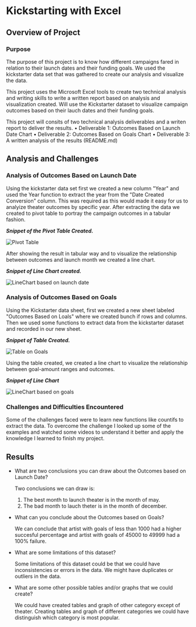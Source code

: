 # Kickstarting with Excel

## Overview of Project

### Purpose
The purpose of this project is to know how different campaigns fared in relation to their launch dates and their funding goals. We used the kickstarter data set that was gathered to create our analysis and visualize the data. 

This project uses the Microsoft Excel tools to create two technical analysis and writing skills to write a written report based on analysis and visualization created. Will use the Kickstarter dataset to visualize campaign outcomes based on their lauch dates and their funding goals. 

This project will consits of two technical analysis deliverables and a writen report to deliver the results.
• Deliverable 1: Outcomes Based on Launch Date Chart
• Deliverable 2: Outcomes Based on Goals Chart
• Deliverable 3: A written analysis of the results (README.md)

## Analysis and Challenges

### Analysis of Outcomes Based on Launch Date
Using the kickstarter data set first we created a new column "Year" and used the Year function to extract the year from the "Date Created Conversion" column. This was required as this would made it easy for us to analyize theater outcomes by specific year. After extracting the data we created to pivot table to portray the campaign outcomes in a tabular fashion. 

_**Snippet of the Pivot Table Created.**_

![Pivot Table](https://user-images.githubusercontent.com/25447945/123389864-effee180-d55f-11eb-99b4-0554c708e9e9.png)

After showing the result in tabular way and to visualize the relationship between outcomes and launch month we created a line chart.

_**Snippet of Line Chart created.**_

![LineChart based on launch date](https://user-images.githubusercontent.com/25447945/123390346-6ef41a00-d560-11eb-885d-6e9172b85029.png)


### Analysis of Outcomes Based on Goals
Using the Kickstarter data sheet, first we created a new sheet labeled "Outcomes Based on Loals" where we created bunch if rows and columns. Then we used some functions to extract data from the  kickstarter dataset and recorded in our new sheet. 

_**Snippet of Table Created.**_

![Table on Goals](https://user-images.githubusercontent.com/25447945/123390447-8a5f2500-d560-11eb-9360-549240da2a3b.png)

Using the table created, we created a line chart to visualize the relationship between goal-amount ranges and outcomes.

_**Snippet of Line Chart**_

![LineChart based on goals](https://user-images.githubusercontent.com/25447945/123390554-a662c680-d560-11eb-8c42-46de4279e441.png)

### Challenges and Difficulties Encountered
Some of the challenges faced were to learn new functions like countifs to extract the data. To overcome the challenge I looked up some of the examples and watched some videos to understand it better and apply the knowledge I learned to finish my project.

## Results

- What are two conclusions you can draw about the Outcomes based on Launch Date?
  
  Two conclusions we can draw is:
  1. The best month to launch theater is in the month of may.
  2. The bad month to lauch theter is in the month of december.  

- What can you conclude about the Outcomes based on Goals?
  
  We can conclude that artist with goals of less than 1000 had a higher succesful percentage and artist with goals of 45000 to 49999 had a 100% failure.

- What are some limitations of this dataset?

   Some limitations of this dataset could be that we could have inconsistencies or errors in the data. We might have duplicates or outliers in the data. 

- What are some other possible tables and/or graphs that we could create?

   We could have created tables and graph of other category except of theater. Creating tables and graph of different categories we could have distinguish which category is most popular.  

